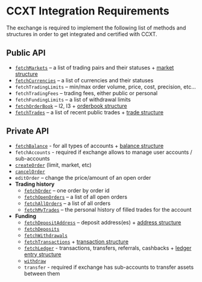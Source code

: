 # CCXT Integration Requirements

The exchange is required to implement the following list of methods and structures in order to get integrated and certified with CCXT.

## Public API

- [`fetchMarkets`](https://github.com/ccxt/ccxt/wiki/Manual#markets) – a list of trading pairs and their statuses + [market structure](https://github.com/ccxt/ccxt/wiki/Manual#market-structure)
- [`fetchCurrencies`]() – a list of currencies and their statuses
- `fetchTradingLimits` – min/max order volume, price, cost, precision, etc...
- `fetchTradingFees` – trading fees, either public or personal
- `fetchFundingLimits` – a list of withdrawal limits
- [`fetchOrderBook`](https://github.com/ccxt/ccxt/wiki/Manual#order-book) – l2, l3 + [orderbook structure](https://github.com/ccxt/ccxt/wiki/Manual#order-book-structure)
- [`fetchTrades`](https://github.com/ccxt/ccxt/wiki/Manual#trades-executions-transactions) – a list of recent public trades + [trade structure](https://github.com/ccxt/ccxt/wiki/Manual#trade-structure)

## Private API

- [`fetchBalance`](https://github.com/ccxt/ccxt/wiki/Manual#querying-account-balance) - for all types of accounts + [balance structure](https://github.com/ccxt/ccxt/wiki/Manual#balance-structure)
- `fetchAccounts` - required if exchange allows to manage user accounts / sub-accounts
- [`createOrder`](https://github.com/ccxt/ccxt/wiki/Manual#placing-orders) (limit, market, etc)
- [`cancelOrder`](https://github.com/ccxt/ccxt/wiki/Manual#canceling-orders)
- `editOrder` – change the price/amount of an open order
- **Trading history**
  - [`fetchOrder`](https://github.com/ccxt/ccxt/wiki/Manual#querying-orders) – one order by order id
  - [`fetchOpenOrders`](https://github.com/ccxt/ccxt/wiki/Manual#querying-orders) – a list of all open orders
  - [`fetchAllOrders`](https://github.com/ccxt/ccxt/wiki/Manual#querying-orders) – a list of all orders
  - [`fetchMyTrades`](https://github.com/ccxt/ccxt/wiki/Manual#personal-trades) – the personal history of filled trades for the account
- **Funding**
  - [`fetchDepositAddress`](https://github.com/ccxt/ccxt/wiki/Manual#funding-your-account) – deposit address(es) + [address structure](https://github.com/ccxt/ccxt/wiki/Manual#address-structure)
  - [`fetchDeposits`](https://github.com/ccxt/ccxt/wiki/Manual#transactions)
  - [`fetchWithdrawals`](https://github.com/ccxt/ccxt/wiki/Manual#transactions)
  - [`fetchTransactions`](https://github.com/ccxt/ccxt/wiki/Manual#transactions) + [transaction structure](https://github.com/ccxt/ccxt/wiki/Manual#transaction-structure)
  - [`fetchLedger`](https://github.com/ccxt/ccxt/wiki/Manual#ledger) - transactions, transfers, referrals, cashbacks + [ledger entry structure](https://github.com/ccxt/ccxt/wiki/Manual#ledger-entry-structureccccccigfrubcntngfuhein)
  - [`withdraw`](https://github.com/ccxt/ccxt/wiki/Manual#withdraw)
  - `transfer` - required if exchange has sub-accounts to transfer assets between them
